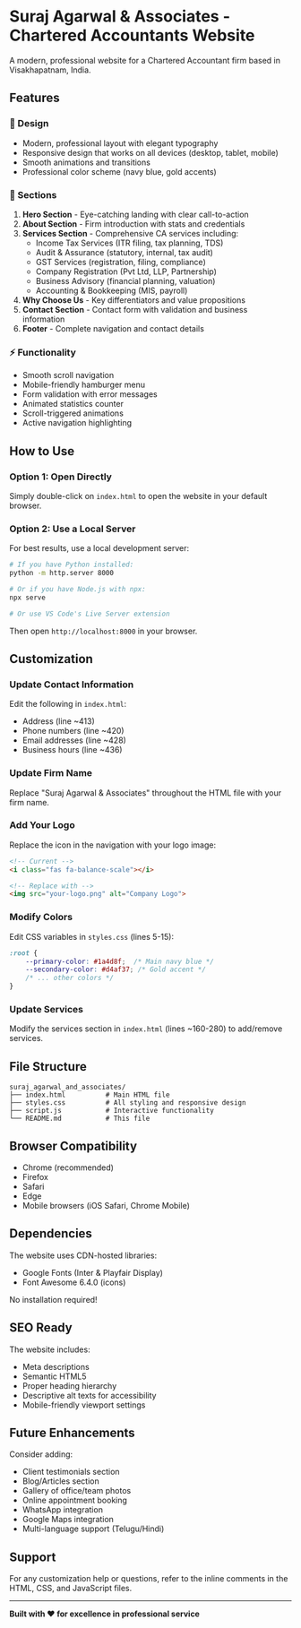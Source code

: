 # Suraj Agarwal & Associates - Chartered Accountants Website

A modern, professional website for a Chartered Accountant firm based in Visakhapatnam, India.

## Features

### 🎨 Design
- Modern, professional layout with elegant typography
- Responsive design that works on all devices (desktop, tablet, mobile)
- Smooth animations and transitions
- Professional color scheme (navy blue, gold accents)

### 📱 Sections
1. **Hero Section** - Eye-catching landing with clear call-to-action
2. **About Section** - Firm introduction with stats and credentials
3. **Services Section** - Comprehensive CA services including:
   - Income Tax Services (ITR filing, tax planning, TDS)
   - Audit & Assurance (statutory, internal, tax audit)
   - GST Services (registration, filing, compliance)
   - Company Registration (Pvt Ltd, LLP, Partnership)
   - Business Advisory (financial planning, valuation)
   - Accounting & Bookkeeping (MIS, payroll)
4. **Why Choose Us** - Key differentiators and value propositions
5. **Contact Section** - Contact form with validation and business information
6. **Footer** - Complete navigation and contact details

### ⚡ Functionality
- Smooth scroll navigation
- Mobile-friendly hamburger menu
- Form validation with error messages
- Animated statistics counter
- Scroll-triggered animations
- Active navigation highlighting

## How to Use

### Option 1: Open Directly
Simply double-click on `index.html` to open the website in your default browser.

### Option 2: Use a Local Server
For best results, use a local development server:

```bash
# If you have Python installed:
python -m http.server 8000

# Or if you have Node.js with npx:
npx serve

# Or use VS Code's Live Server extension
```

Then open `http://localhost:8000` in your browser.

## Customization

### Update Contact Information
Edit the following in `index.html`:
- Address (line ~413)
- Phone numbers (line ~420)
- Email addresses (line ~428)
- Business hours (line ~436)

### Update Firm Name
Replace "Suraj Agarwal & Associates" throughout the HTML file with your firm name.

### Add Your Logo
Replace the icon in the navigation with your logo image:
```html
<!-- Current -->
<i class="fas fa-balance-scale"></i>

<!-- Replace with -->
<img src="your-logo.png" alt="Company Logo">
```

### Modify Colors
Edit CSS variables in `styles.css` (lines 5-15):
```css
:root {
    --primary-color: #1a4d8f;  /* Main navy blue */
    --secondary-color: #d4af37; /* Gold accent */
    /* ... other colors */
}
```

### Update Services
Modify the services section in `index.html` (lines ~160-280) to add/remove services.

## File Structure

```
suraj_agarwal_and_associates/
├── index.html          # Main HTML file
├── styles.css          # All styling and responsive design
├── script.js           # Interactive functionality
└── README.md           # This file
```

## Browser Compatibility

- Chrome (recommended)
- Firefox
- Safari
- Edge
- Mobile browsers (iOS Safari, Chrome Mobile)

## Dependencies

The website uses CDN-hosted libraries:
- Google Fonts (Inter & Playfair Display)
- Font Awesome 6.4.0 (icons)

No installation required!

## SEO Ready

The website includes:
- Meta descriptions
- Semantic HTML5
- Proper heading hierarchy
- Descriptive alt texts for accessibility
- Mobile-friendly viewport settings

## Future Enhancements

Consider adding:
- Client testimonials section
- Blog/Articles section
- Gallery of office/team photos
- Online appointment booking
- WhatsApp integration
- Google Maps integration
- Multi-language support (Telugu/Hindi)

## Support

For any customization help or questions, refer to the inline comments in the HTML, CSS, and JavaScript files.

---

**Built with ❤️ for excellence in professional service**
